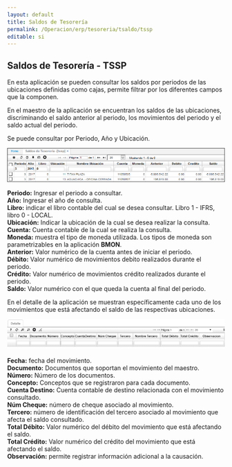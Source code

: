 ```yaml
---
layout: default
title: Saldos de Tesorería
permalink: /Operacion/erp/tesoreria/tsaldo/tssp
editable: si
---
```


## Saldos de Tesorería - TSSP

En esta aplicación se pueden consultar los saldos por periodos de las ubicaciones definidas como cajas, permite filtrar por los diferentes campos que la componen.  

En el maestro de la aplicación se encuentran los saldos de las ubicaciones, discriminando el saldo anterior al periodo, los movimientos del periodo y el saldo actual del periodo.  

Se puede consultar por Periodo, Año y Ubicación.  

![](TSSP1.png)


**Periodo:** Ingresar el periodo a consultar.  
**Año:** Ingresar el año de consulta.  
**Libro:** indicar el libro contable del cual se desea consultar. Libro 1 - IFRS, libro 0 - LOCAL.  
**Ubicación:** Indicar la ubicación de la cual se desea realizar la consulta.  
**Cuenta:** Cuenta contable de la cual se realiza la consulta.  
**Moneda:** muestra el tipo de moneda utilizada. Los tipos de moneda son parametrizables en la aplicación **BMON**.  
**Anterior:** Valor numérico de la cuenta antes de iniciar el periodo.  
**Débito:** Valor numérico de movimientos debito realizados durante el periodo.  
**Crédito:** Valor numérico de movimientos crédito realizados durante el periodo.  
**Saldo:** Valor numérico con el que queda la cuenta al final del periodo.  

En el detalle de la aplicación se muestran específicamente cada uno de los movimientos que está afectando el saldo de las respectivas ubicaciones.  

![](TSSP2.png)


**Fecha:** fecha del movimiento.  
**Documento:** Documentos que soportan el movimiento del maestro.  
**Número:** Número de los documentos.  
**Concepto:** Conceptos que se registraron para cada documento.  
**Cuenta Destino:** Cuenta contable de destino relacionada con el movimiento consultado.  
**Núm Cheque:** número de cheque asociado al movimiento.  
**Tercero:** número de identificación del tercero asociado al movimiento que afecta el saldo consultado.  
**Total Débito:** Valor numérico del débito del movimiento que está afectando el saldo.  
**Total Crédito:** Valor numérico del crédito del movimiento que está afectando el saldo.  
**Observación:**  permite registrar información adicional a la causación.  
